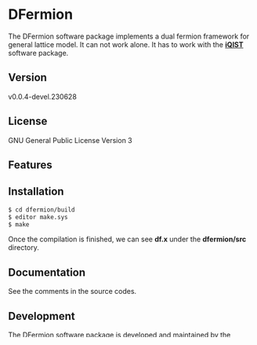 # DFermion

The DFermion software package implements a dual fermion framework for general lattice model. It can not work alone. It has to work with the [**iQIST**](https://github.com/huangli712/iqist) software package.

## Version

v0.0.4-devel.230628

## License

GNU General Public License Version 3

## Features

## Installation

```sh
$ cd dfermion/build
$ editor make.sys
$ make
```
Once the compilation is finished, we can see **df.x** under the **dfermion/src** directory.

## Documentation

See the comments in the source codes.

## Development

The DFermion software package is developed and maintained by the DFermion Developer Team.

Find a bug? Want to contribute? Want new features? Great! Please contact with us as soon as possible.

## Reference

N/A

## Contact

```sh
Li Huang
Institute of Materials, China Academy of Engineering Physics, Sichuan Jiangyou, PRC
email: lihuang.dmft at gmail.com
```
